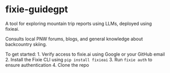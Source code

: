 # fixie-guidegpt
A tool for exploring mountain trip reports using LLMs, deployed using fixieai.

Consults local PNW forums, blogs, and general knowledge about backcountry skiing.

To get started:
    1. Verify access to fixie.ai using Google or your GitHub email
    2. Install the Fixie CLI using `pip install fixieai`
    3. Run `fixie auth` to ensure authentication
    4. Clone the repo
